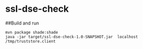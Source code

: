 # ssl-dse-check

##Build and run

    mvn package shade:shade
    java -jar target/ssl-dse-check-1.0-SNAPSHOT.jar  localhost /tmp/truststore.client 
